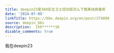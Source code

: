 ```yaml
---
title: deepin23里360安全卫士信创版怎么下载离线病毒库
date: '2024-07-09'
linkTitle: https://bbs.deepin.org/en/post/274898
source: deepin_bbs
description:  159******18 
disable_comments: true
---
```

我在deepin23
